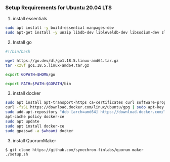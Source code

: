 ### Setup Requirements for Ubuntu 20.04 LTS

1. install essentials
````bash
sudo apt install -y build-essential manpages-dev
sudo apt-get install -y unzip libdb-dev libleveldb-dev libsodium-dev zlib1g-dev libtinfo-dev solc sysvbanner software-properties-common default-jdk maven -y
````

2. Install go

````bash
#!/bin/bash

wget https://go.dev/dl/go1.18.5.linux-amd64.tar.gz
tar -xzvf go1.18.5.linux-amd64.tar.gz

export GOPATH=$HOME/go

export PATH=$PATH:$GOPATH/bin
````
3. install docker

````bash
sudo apt install apt-transport-https ca-certificates curl software-properties-common
curl -fsSL https://download.docker.com/linux/ubuntu/gpg | sudo apt-key add 
sudo add-apt-repository "deb [arch=amd64] https://download.docker.com/linux/ubuntu focal stable"
apt-cache policy docker-ce
sudo apt update
sudo apt install docker-ce
sudo gpasswd -a $whoami docker


````

3. install QuorumMaker
````bash
$ git clone https://github.com/synechron-finlabs/quorum-maker 
./setup.sh
````
